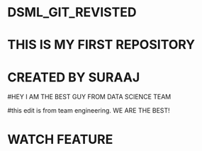 # DSML_GIT_REVISTED
 
# THIS IS MY FIRST REPOSITORY

# CREATED BY SURAAJ


#HEY I AM THE BEST GUY FROM DATA SCIENCE TEAM

#this edit is from team engineering. WE ARE THE BEST!

# WATCH FEATURE
